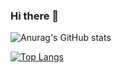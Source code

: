 ### Hi there 👋


![Anurag's GitHub stats](https://github-readme-stats.vercel.app/api?username=Makkho&show_icons=true&theme=radical)

[![Top Langs](https://github-readme-stats.vercel.app/api/top-langs/?username=Makkho&layout=compact)](https://github.com/anuraghazra/github-readme-stats)



<!--
**Makkho/Makkho** is a ✨ _special_ ✨ repository because its `README.md` (this file) appears on your GitHub profile.

Here are some ideas to get you started:

- 🔭 I’m currently working on ...
- 🌱 I’m currently learning ...
- 👯 I’m looking to collaborate on ...
- 🤔 I’m looking for help with ...
- 💬 Ask me about ...
- 📫 How to reach me: ...
- 😄 Pronouns: ...
- ⚡ Fun fact: ...
-->
